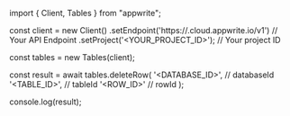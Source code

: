 import { Client, Tables } from "appwrite";

const client = new Client()
    .setEndpoint('https://<REGION>.cloud.appwrite.io/v1') // Your API Endpoint
    .setProject('<YOUR_PROJECT_ID>'); // Your project ID

const tables = new Tables(client);

const result = await tables.deleteRow(
    '<DATABASE_ID>', // databaseId
    '<TABLE_ID>', // tableId
    '<ROW_ID>' // rowId
);

console.log(result);
